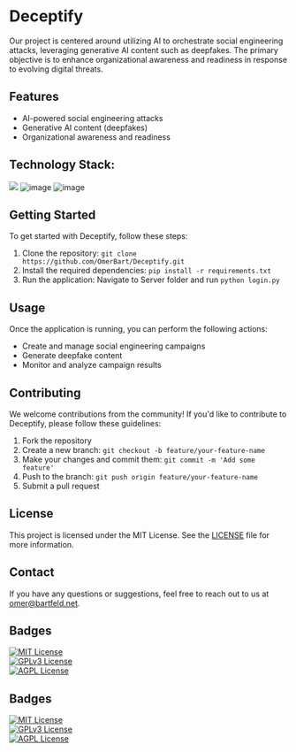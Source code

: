 # Deceptify

Our project is centered around utilizing AI to orchestrate social engineering attacks, leveraging generative AI content such as deepfakes. The primary objective is to enhance organizational awareness and readiness in response to evolving digital threats.

## Features

- AI-powered social engineering attacks
- Generative AI content (deepfakes)
- Organizational awareness and readiness

## Technology Stack: 
<img  src="https://img.shields.io/badge/Flask-000000?style=for-the-badge&logo=flask&logoColor=white
"/> 
![image](https://img.shields.io/badge/Python-FFD43B?style=for-the-badge&logo=python&logoColor=blue)
![image](https://img.shields.io/badge/TensorFlow-FF6F00?style=for-the-badge&logo=tensorflow&logoColor=white
)

## Getting Started

To get started with Deceptify, follow these steps:

1. Clone the repository: `git clone https://github.com/OmerBart/Deceptify.git`
2. Install the required dependencies: `pip install -r requirements.txt`
3. Run the application: Navigate to Server folder and run `python login.py`

## Usage

Once the application is running, you can perform the following actions:

- Create and manage social engineering campaigns
- Generate deepfake content
- Monitor and analyze campaign results

## Contributing

We welcome contributions from the community! If you'd like to contribute to Deceptify, please follow these guidelines:

1. Fork the repository
2. Create a new branch: `git checkout -b feature/your-feature-name`
3. Make your changes and commit them: `git commit -m 'Add some feature'`
4. Push to the branch: `git push origin feature/your-feature-name`
5. Submit a pull request

## License

This project is licensed under the MIT License. See the [LICENSE](LICENSE) file for more information.

## Contact

If you have any questions or suggestions, feel free to reach out to us at [omer@bartfeld.net](mailto:omer@bartfeld.net).
## Badges  
[![MIT License](https://img.shields.io/badge/License-MIT-green.svg)](https://choosealicense.com/licenses/mit/)  
[![GPLv3 License](https://img.shields.io/badge/License-GPL%20v3-yellow.svg)](https://choosealicense.com/licenses/gpl-3.0/)  
[![AGPL License](https://img.shields.io/badge/license-AGPL-blue.svg)](https://choosealicense.com/licenses/gpl-3.0/)  

## Badges  
[![MIT License](https://img.shields.io/badge/License-MIT-green.svg)](https://choosealicense.com/licenses/mit/)  
[![GPLv3 License](https://img.shields.io/badge/License-GPL%20v3-yellow.svg)](https://choosealicense.com/licenses/gpl-3.0/)  
[![AGPL License](https://img.shields.io/badge/license-AGPL-blue.svg)](https://img.shields.io/badge/firebase-ffca28?style=for-the-badge&logo=firebase&logoColor=black
)  
